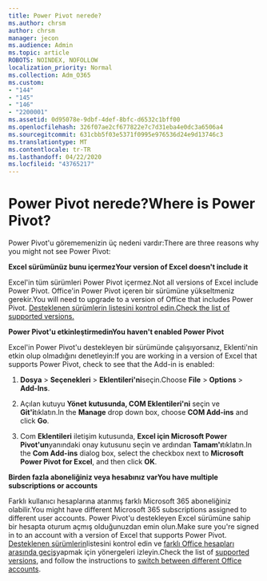 ```yaml
---
title: Power Pivot nerede?
ms.author: chrsm
author: chrsm
manager: jecon
ms.audience: Admin
ms.topic: article
ROBOTS: NOINDEX, NOFOLLOW
localization_priority: Normal
ms.collection: Adm_O365
ms.custom:
- "144"
- "145"
- "146"
- "2200001"
ms.assetid: 0d95078e-9dbf-4def-8bfc-d6532c1bff00
ms.openlocfilehash: 326f07ae2cf677822e7c7d31eba4e0dc3a6506a4
ms.sourcegitcommit: 631cbb5f03e5371f0995e976536d24e9d13746c3
ms.translationtype: MT
ms.contentlocale: tr-TR
ms.lasthandoff: 04/22/2020
ms.locfileid: "43765217"
---
```

# <a name="where-is-power-pivot"></a><span data-ttu-id="6a015-102">Power Pivot nerede?</span><span class="sxs-lookup"><span data-stu-id="6a015-102">Where is Power Pivot?</span></span>

<span data-ttu-id="6a015-103">Power Pivot'u görememenizin üç nedeni vardır:</span><span class="sxs-lookup"><span data-stu-id="6a015-103">There are three reasons why you might not see Power Pivot:</span></span>
  
<span data-ttu-id="6a015-104">**Excel sürümünüz bunu içermez**</span><span class="sxs-lookup"><span data-stu-id="6a015-104">**Your version of Excel doesn't include it**</span></span>
  
<span data-ttu-id="6a015-105">Excel'in tüm sürümleri Power Pivot içermez.</span><span class="sxs-lookup"><span data-stu-id="6a015-105">Not all versions of Excel include Power Pivot.</span></span> <span data-ttu-id="6a015-106">Office'in Power Pivot içeren bir sürümüne yükseltmeniz gerekir.</span><span class="sxs-lookup"><span data-stu-id="6a015-106">You will need to upgrade to a version of Office that includes Power Pivot.</span></span> [<span data-ttu-id="6a015-107">Desteklenen sürümlerin listesini kontrol edin.</span><span class="sxs-lookup"><span data-stu-id="6a015-107">Check the list of supported versions.</span></span>](https://support.office.com/article/aa64e217-4b6e-410b-8337-20b87e1c2a4b.aspx)
  
<span data-ttu-id="6a015-108">**Power Pivot'u etkinleştirmedin**</span><span class="sxs-lookup"><span data-stu-id="6a015-108">**You haven't enabled Power Pivot**</span></span>
  
<span data-ttu-id="6a015-109">Excel'in Power Pivot'u destekleyen bir sürümünde çalışıyorsanız, Eklenti'nin etkin olup olmadığını denetleyin:</span><span class="sxs-lookup"><span data-stu-id="6a015-109">If you are working in a version of Excel that supports Power Pivot, check to see that the Add-in is enabled:</span></span>
  
1. <span data-ttu-id="6a015-110">**Dosya** \> **Seçenekleri** \> **Eklentileri'ni**seçin.</span><span class="sxs-lookup"><span data-stu-id="6a015-110">Choose **File** \> **Options** \> **Add-Ins**.</span></span>

2. <span data-ttu-id="6a015-111">Açılan kutuyu **Yönet** **kutusunda, COM Eklentileri'ni** seçin ve **Git'i**tıklatın.</span><span class="sxs-lookup"><span data-stu-id="6a015-111">In the **Manage** drop down box, choose **COM Add-ins** and click **Go**.</span></span>

3. <span data-ttu-id="6a015-112">Com **Eklentileri** iletişim kutusunda, **Excel için Microsoft Power Pivot'un**yanındaki onay kutusunu seçin ve ardından **Tamam'ı**tıklatın.</span><span class="sxs-lookup"><span data-stu-id="6a015-112">In the **Com Add-ins** dialog box, select the checkbox next to **Microsoft Power Pivot for Excel**, and then click **OK**.</span></span>

<span data-ttu-id="6a015-113">**Birden fazla aboneliğiniz veya hesabınız var**</span><span class="sxs-lookup"><span data-stu-id="6a015-113">**You have multiple subscriptions or accounts**</span></span>
  
<span data-ttu-id="6a015-114">Farklı kullanıcı hesaplarına atanmış farklı Microsoft 365 aboneliğiniz olabilir.</span><span class="sxs-lookup"><span data-stu-id="6a015-114">You might have different Microsoft 365 subscriptions assigned to different user accounts.</span></span> <span data-ttu-id="6a015-115">Power Pivot'u destekleyen Excel sürümüne sahip bir hesapta oturum açmış olduğunuzdan emin olun.</span><span class="sxs-lookup"><span data-stu-id="6a015-115">Make sure you're signed in to an account with a version of Excel that supports Power Pivot.</span></span> <span data-ttu-id="6a015-116">[Desteklenen sürümlerin](https://support.office.com/article/aa64e217-4b6e-410b-8337-20b87e1c2a4b.aspx)listesini kontrol edin ve [farklı Office hesapları arasında geçiş](https://support.office.com/article/b9582171-fd1f-4284-9846-bdd72bb28426.aspx#BKMK_WebSwitchAccounts)yapmak için yönergeleri izleyin.</span><span class="sxs-lookup"><span data-stu-id="6a015-116">Check the list of [supported versions](https://support.office.com/article/aa64e217-4b6e-410b-8337-20b87e1c2a4b.aspx), and follow the instructions to [switch between different Office accounts](https://support.office.com/article/b9582171-fd1f-4284-9846-bdd72bb28426.aspx#BKMK_WebSwitchAccounts).</span></span>
